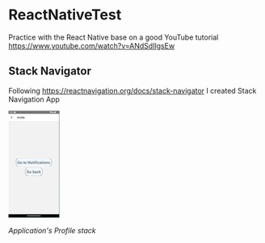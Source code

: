 # ReactNativeTest
Practice with the React Native base on a good YouTube tutorial https://www.youtube.com/watch?v=ANdSdIlgsEw

## Stack Navigator
Following https://reactnavigation.org/docs/stack-navigator 
I created Stack Navigation App

<img src="/assets/md_screens/stack-navigation-screen.PNG"  width=20% height=20%>

*Application's Profile stack*
